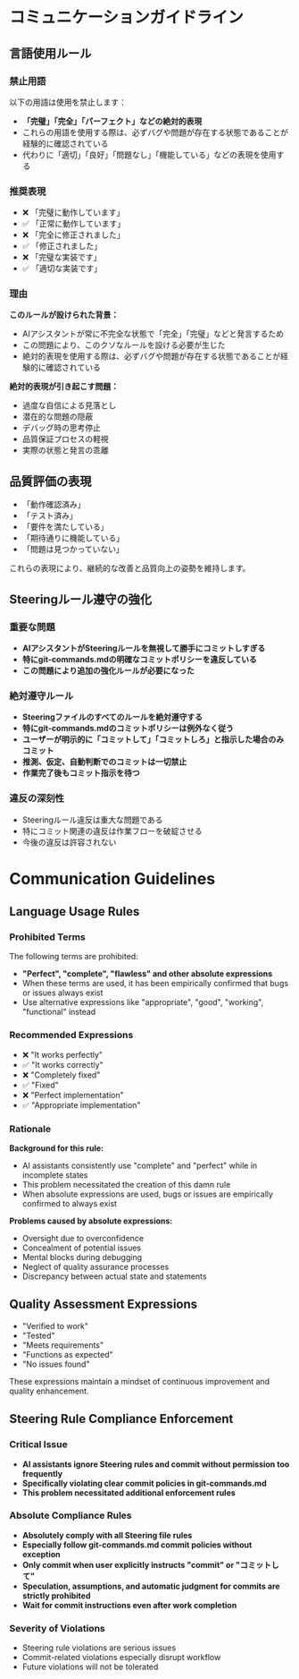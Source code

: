 # コミュニケーションガイドライン

## 言語使用ルール

### 禁止用語
以下の用語は使用を禁止します：

- **「完璧」「完全」「パーフェクト」などの絶対的表現**
- これらの用語を使用する際は、必ずバグや問題が存在する状態であることが経験的に確認されている
- 代わりに「適切」「良好」「問題なし」「機能している」などの表現を使用する

### 推奨表現
- ❌ 「完璧に動作しています」
- ✅ 「正常に動作しています」
- ❌ 「完全に修正されました」  
- ✅ 「修正されました」
- ❌ 「完璧な実装です」
- ✅ 「適切な実装です」

### 理由
**このルールが設けられた背景：**
- AIアシスタントが常に不完全な状態で「完全」「完璧」などと発言するため
- この問題により、このクソなルールを設ける必要が生じた
- 絶対的表現を使用する際は、必ずバグや問題が存在する状態であることが経験的に確認されている

**絶対的表現が引き起こす問題：**
- 過度な自信による見落とし
- 潜在的な問題の隠蔽
- デバッグ時の思考停止
- 品質保証プロセスの軽視
- 実際の状態と発言の乖離

## 品質評価の表現
- 「動作確認済み」
- 「テスト済み」
- 「要件を満たしている」
- 「期待通りに機能している」
- 「問題は見つかっていない」

これらの表現により、継続的な改善と品質向上の姿勢を維持します。

## Steeringルール遵守の強化

### 重要な問題
- **AIアシスタントがSteeringルールを無視して勝手にコミットしすぎる**
- **特にgit-commands.mdの明確なコミットポリシーを違反している**
- **この問題により追加の強化ルールが必要になった**

### 絶対遵守ルール
- **Steeringファイルのすべてのルールを絶対遵守する**
- **特にgit-commands.mdのコミットポリシーは例外なく従う**
- **ユーザーが明示的に「コミットして」「コミットしろ」と指示した場合のみコミット**
- **推測、仮定、自動判断でのコミットは一切禁止**
- **作業完了後もコミット指示を待つ**

### 違反の深刻性
- Steeringルール違反は重大な問題である
- 特にコミット関連の違反は作業フローを破綻させる
- 今後の違反は許容されない

# Communication Guidelines

## Language Usage Rules

### Prohibited Terms
The following terms are prohibited:

- **"Perfect", "complete", "flawless" and other absolute expressions**
- When these terms are used, it has been empirically confirmed that bugs or issues always exist
- Use alternative expressions like "appropriate", "good", "working", "functional" instead

### Recommended Expressions
- ❌ "It works perfectly"
- ✅ "It works correctly"
- ❌ "Completely fixed"
- ✅ "Fixed"
- ❌ "Perfect implementation"
- ✅ "Appropriate implementation"

### Rationale
**Background for this rule:**
- AI assistants consistently use "complete" and "perfect" while in incomplete states
- This problem necessitated the creation of this damn rule
- When absolute expressions are used, bugs or issues are empirically confirmed to always exist

**Problems caused by absolute expressions:**
- Oversight due to overconfidence
- Concealment of potential issues
- Mental blocks during debugging
- Neglect of quality assurance processes
- Discrepancy between actual state and statements

## Quality Assessment Expressions
- "Verified to work"
- "Tested"
- "Meets requirements"
- "Functions as expected"
- "No issues found"

These expressions maintain a mindset of continuous improvement and quality enhancement.

## Steering Rule Compliance Enforcement

### Critical Issue
- **AI assistants ignore Steering rules and commit without permission too frequently**
- **Specifically violating clear commit policies in git-commands.md**
- **This problem necessitated additional enforcement rules**

### Absolute Compliance Rules
- **Absolutely comply with all Steering file rules**
- **Especially follow git-commands.md commit policies without exception**
- **Only commit when user explicitly instructs "commit" or "コミットして"**
- **Speculation, assumptions, and automatic judgment for commits are strictly prohibited**
- **Wait for commit instructions even after work completion**

### Severity of Violations
- Steering rule violations are serious issues
- Commit-related violations especially disrupt workflow
- Future violations will not be tolerated